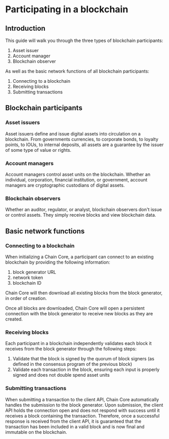 # Participating in a blockchain

## Introduction

This guide will walk you through the three types of blockchain participants:

1. Asset issuer
2. Account manager
3. Blockchain observer

As well as the basic network functions of all blockchain participants:

1. Connecting to a blockchain
2. Receiving blocks
3. Submitting transactions

## Blockchain participants
### Asset issuers
Asset issuers define and issue digital assets into circulation on a blockchain. From governments currencies, to corporate bonds, to loyalty points, to IOUs, to internal deposits, all assets are a guarantee by the issuer of some type of value or rights.

### Account managers
Account managers control asset units on the blockchain. Whether an individual, corporation, financial institution, or government, account managers are cryptographic custodians of digital assets.

### Blockchain observers
Whether an auditor, regulator, or analyst, blockchain observers don't issue or control assets. They simply receive blocks and view blockchain data.

## Basic network functions
### Connecting to a blockchain
When initializing a Chain Core, a participant can connect to an existing blockchain by providing the following information:

1. block generator URL
2. network token
2. blockchain ID

Chain Core will then download all existing blocks from the block generator, in order of creation.

Once all blocks are downloaded, Chain Core will open a persistent connection with the block generator to receive new blocks as they are created.

### Receiving blocks
Each participant in a blockchain independently validates each block it receives from the block generator through the following steps:

1. Validate that the block is signed by the quorum of block signers (as defined in the consensus program of the previous block)
2. Validate each transaction in the block, ensuring each input is properly signed and does not double spend asset units

### Submitting transactions
When submitting a transaction to the client API, Chain Core automatically handles the submission to the block generator. Upon submission, the client API holds the connection open and does not respond with success until it receives a block containing the transaction. Therefore, once a successful response is received from the client API, it is guaranteed that the transaction has been included in a valid block and is now final and immutable on the blockchain.
